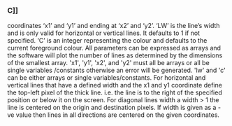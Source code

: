 

### C]]

 coordinates ‘x1’ and ‘y1’ and ending at ‘x2’ and ‘y2’. ‘LW’ is the line’s width and is only valid for horizontal or vertical lines. It defaults to 1 if not specified. ‘C’ is an integer representing the colour and defaults to the current foreground colour. All parameters can be expressed as arrays and the software will plot the number of lines as determined by the dimensions of the smallest array. 'x1', 'y1', 'x2', and 'y2' must all be arrays or all be single variables /constants otherwise an error will be generated. 'lw' and 'c' can be either arrays or single variables/constants. For horizontal and vertical lines that have a defined width and the x1 and y1 coordinate define the top-left pixel of the thick line. i.e. the line is to the right of the specified position or below it on the screen. For diagonal lines width a width > 1 the line is centered on the origin and destination pixels. If width is given as a -ve value then lines in all directions are centered on the given coordinates.
